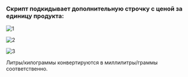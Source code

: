 ### Скрипт подкидывает дополнительную строчку с ценой за единицу продукта:

![1](/Users/deflix/Coding/Lavka-Userscript/images/image1.png)

![2](/Users/deflix/Coding/Lavka-Userscript/images/image2.png)

![3](/Users/deflix/Coding/Lavka-Userscript/images/image3.png)

Литры/килограммы конвертируются в миллилитры/граммы соответственно.